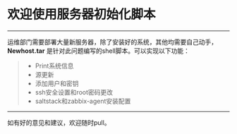 # 欢迎使用服务器初始化脚本

------

运维部门需要部署大量新服务器，除了安装好的系统，其他均需要自己动手，**Newhost.tar** 是针对此问题编写的shell脚本。可以实现以下功能：

> * Print系统信息
> * 源更新
> * 添加用户和密钥
> * ssh安全设置和root密码更改
> * saltstack和zabbix-agent安装配置

------

如有好的意见和建议，欢迎随时pull。
